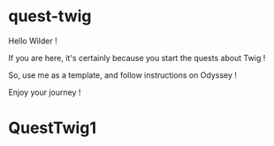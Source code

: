 # quest-twig

Hello Wilder !

If you are here, it's certainly because you start the quests about Twig !

So, use me as a template, and follow instructions on Odyssey !

Enjoy your journey !
# QuestTwig1
